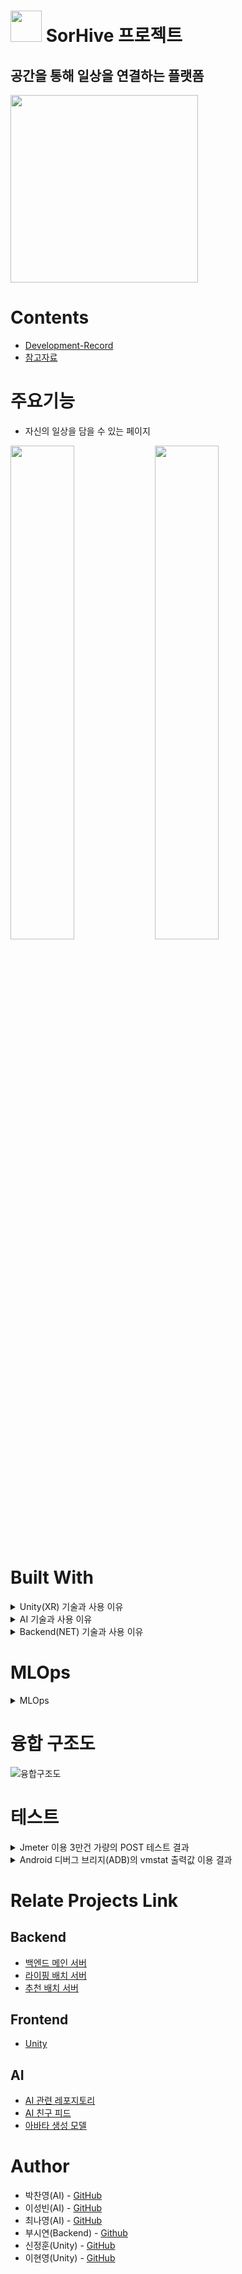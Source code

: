 # <img src="https://user-images.githubusercontent.com/111809392/205326221-6542a55f-fae2-4ece-982f-0b9598f4f08c.png" height="50"/>  SorHive 프로젝트 

## 공간을 통해 일상을 연결하는 플랫폼
<img src="https://user-images.githubusercontent.com/111809392/205321871-c7de56fd-34cc-4a74-9f22-189ec16f87fe.png" height="300"/>

# Contents
- [Development-Record](https://github.com/MA-Dot-COM/Intro/wiki/Development-Record)
- [참고자료](https://github.com/MA-Dot-COM/Intro/wiki/%EC%B0%B8%EA%B3%A0-%EC%9E%90%EB%A3%8C)

# 주요기능
- 자신의 일상을 담을 수 있는 페이지
<div>
<img src="https://user-images.githubusercontent.com/111809392/205321857-2650fe08-b253-495b-8477-f8120b5522fd.png" width="45%"/>
<img src="https://user-images.githubusercontent.com/111809392/205321864-1b3b4ccf-4be0-4acd-b671-36a8478f0166.png" width="45%"/>
<div/>
  
# Built With

<details>
<summary>Unity(XR) 기술과 사용 이유</summary>
<div markdownd="1">

- [Unity Enterprise](https://store.unity.com/kr/products/unity-enterprise)
  - 전체 UI 및 3D공간
- [Photon](https://www.photonengine.com/ko-KR/)
  - 다중사용자 환경
- [Blender](https://www.blender.org/)
  - 아바타 및 프리셋

</div>
</details>

<details>
<summary>AI 기술과 사용 이유</summary>
<div markdown="1">

- [Tensorflow](https://www.tensorflow.org/?hl=ko)
  -
- [Pytorch](https://pytorch.org/)
  -
- [Pycharm](https://www.jetbrains.com/ko-kr/pycharm/)
  -
- [Fastapi](https://fastapi.tiangolo.com/ko/)
  -
- [Docker](https://www.docker.com/)
  -

--------

 - 공간 분류모델
네이버, 구글에서 술집, 노래방, 카페등 공간에 대한 이미지 크롤링후 전처리, 약 12,000개의 데이터셋을 Resnet50모델에 전이학습하여 사용자가 일상의 사진을 올리면 분석하여 그와 맞는 공간에 대한 카테고리를 분류해 준다. 

- 아바타 생성모델
사용자의 얼굴 사진으로 아바타를 생성해주는 시스템을 설계하고 구현, 데이터 셋은 https://www.kaggle.com/datasets/niten19/face-shape-dataset를 사용한다. 얼굴이 이미 나누어져 있는 kaggle의 Face Shape Dataset 중 약 2500개를 사용해 눈모양과 눈썹모양을 라벨링 한 후, yolo5로 학습시켰다. yolo5의 detect.py와 data.yaml 수정해 얼굴형, 눈모양, 눈썹모양 별로 모델을 만든 뒤, 각 클래스마다 높은 값을 뽑아내 사용자의 얼굴사진을 분석해 아바타를 만든다. 

- Insightface의 Detection모델
공간분류 모델에 사용될 사용자들의 이미지 데이터의 초상권 보호를 위해 Insightface의 Detection모델인 RetinaFace-10GF를 사용하여 얼굴인식 후 모자이크 처리를 해주는 모델을 만들었다. 모자이크 처리한 데이터셋으로 공간분류 모델을 학습한 결과 성능의 차이는 없었고, 이후에도 사용자들에게 사진을 받으면 Insightface의 Detection모델을 거쳐 모자이크 처리되어 초상권이 보호된 데이터셋으로 활용할 계획이다.

- 추천 시스템
사용자 기반 협업 필터링을 통해 사용자 간 친밀도를 측정해 잠재적인 관계가 가깝지만 아직 팔로워 하지 않은 사용자를 추천해 주는 시스템을 설계하고 구현.
친구 친밀도 도출 시스템은 사용자에게 얼마나 관심이 많은지 클릭해서 본 빈도(룸인, 라이핑, 채팅 등)등 사용자 행동 양식을 수집하여 얼마나 친밀한지 판별하고,
이를 토대로 사용자에 대해 친밀도 순위를 결정한다.

</div>
</details>

<details>
<summary>Backend(NET) 기술과 사용 이유</summary>
<div markdown="1">
  
### 핵심 프레임워크
- [SpringBoot](https://spring.io/projects/spring-boot)
  - 자바 기반의 웹 어플리케이션을 만들 수 있는 프레임워크인 스프링을 더 쉽게 사용할 수 있어서 사용

### Object-relational mapping
- [JPA](https://spring.io/projects/spring-data-jpa)
  - 객체와 관계형 데이터베이스를 매핑하여 데이터베이스에 대한 의존성을 줄이고 생산성을 높이고 유지보수 향상, 성능 등의 장점 때문에 사용
  
### 데이터 저장
- [AWS RDS - MySQL](https://aws.amazon.com/ko/rds/mysql/?nc=sn&loc=1)
  - 정규화를 통해 데이터의 일관성과 무결성을 확보하기 위해 사용
  
### 대량 데이터 저장
- [MongoDB - Atlas](https://www.mongodb.com/ko-kr/cloud/atlas/efficiency)
  - 방대한 데이터 처리, 수정 필요없는 데이터들만 저장하여 빠르게 조회가 가능해서 사용

### 파일 저장
- [AWS S3](https://aws.amazon.com/ko/s3/?nc=sn&loc=0)
  - 이미지 저장, 호스팅, 뛰어난 보안성 때문에 사용

### 로드밸런싱 및 CICD
- [AWS Ec2](https://aws.amazon.com/ko/ec2/)
  - 클라우드 환경의 가상 서버를 구축하기 위해 사용
  
- [AWS ElasticBeanstalk](https://aws.amazon.com/ko/elasticbeanstalk/)
  - 서버에서 개발된 웹 애플리케이션 및 서비스를 간단하게 배포하려고 사용한 서비스
  - 로드밸런싱, 오토스케일링 기능 함께 사용

- [AWS Route53](https://aws.amazon.com/ko/route53)
  - ACM 과 ElasticBeanstalk 를 연결하여 사용
  - Domain은 sorhive.shop 을 통해 접속 가능

- [AWS Certificate Manager](https://aws.amazon.com/ko/certificate-manager)
  - 로드밸런서에 SSL 인증서를 연결하여 사용
  - HTTP에 SSL 인증서를 사용하여 더 안전한 보안용 프로토콜인 HTTPS를 통해 더 안전한 SNS를 위해 사용

### 회원 접근 권한 및 토큰 발급
- [Spring Security](https://spring.io/projects/spring-security)
  - 스프링 어플리케이션의 보안을 담당하는 스프링 하위 프레임 워크이고, 인증과 권한 부분을 담당
  - JsonWebToken과 함께 사용하여 보안성은 떨어지지만 토큰 기반으로 접근을 통제
  
### 데이터 일괄 처리
- [Spring Batch](https://spring.io/projects/spring-batch)
  - 스프링 어플리케이션에서 일괄적인 데이터 처리를 담당하는 스프링 하위 프레임워크
  - 메인 서버의 부하를 줄이기 위해 사용
  - 라이핑(스토리)의 특성인 24시간 이후 안보이게 하는 기능
  - 추천배열(AI에 회원 * 회원에 대한 데이터를 통해 받아온 코사인 유사도 기반 추천 정렬)을 받아오고 몽고 DB에 저장하는 기능
    2 가지를 위해서 사용
    
### 이메일 처리
- [Spring-Boot-Starter-Mail](https://mvnrepository.com/artifact/org.springframework.boot/spring-boot-starter-mail/3.0.0)
  - 이메일 처리를 하기 위해 사용

---------

</div>
</details>

# MLOps
<details>
<summary>MLOps</summary>
<div markdown="1">
 
## 이미지 → image classification → 공간

(사진)XR → NET → AI(분석) → NET → (공간)XR
  
<div>
  
<img src="https://user-images.githubusercontent.com/111809392/205317427-cd9e6372-9368-4d9f-86f3-41c7adfb881a.png" width="30%" height="400"/>
<img src="https://user-images.githubusercontent.com/111809392/205317453-a6147b69-ae54-4fe6-8818-6be44fe28bdb.png" width="30%" height="400"/>
<img src="https://user-images.githubusercontent.com/111809392/205317463-7ec76e89-f5ce-44f7-a955-9a8bd252d188.png" width="30%" height="400"/>
                                                                                                                            
<div/>
                                                                                                                            
![Untitled (1)](https://user-images.githubusercontent.com/111809392/205317472-345c07bd-c83f-4098-a359-9cb7f0870ba7.png)
![Untitled](https://user-images.githubusercontent.com/111809392/205317480-bf87aa5b-7f5a-43e6-b19e-9a27e770ef69.png)
  
</div>
</details>

# 융합 구조도
![융합구조도](https://user-images.githubusercontent.com/111809392/205318829-a7071a0d-5c43-4265-b92b-1fedc3d0e5b2.png)

  
# 테스트
<details>
<summary>Jmeter 이용 3만건 가량의 POST 테스트 결과</summary>
<div markdown="1">
 
- AWS Cloud Watch 그래프
![부하테스트 결과](https://user-images.githubusercontent.com/111809392/205322686-4f8fb92a-7c86-4572-8899-583ca1d0908d.png)
![부하테스트 결과2](https://user-images.githubusercontent.com/111809392/205322699-3fe3e45c-3ce7-4622-9865-3f7d07a657b4.png)

</div>
</details>
<details>
<summary>Android 디버그 브리지(ADB)의 vmstat 출력값 이용 결과</summary>
<div markdown="1">
 

  - 실제 사용하던 폰으로 해서 튀는 부분이 일부 존재 한다.
  - 백그라운드 앱 종료 후 10분간 대기
  - 이후 앱 구동 & 로그인 후 50분 대기
  - 이후 앱 종료 후 10분간 대기 한 그래프
![성능테스트](https://user-images.githubusercontent.com/111809392/205322590-ef6e49ac-3ad7-4bf9-b79a-7828c62a066e.png)
![성능테스트2](https://user-images.githubusercontent.com/111809392/205322666-1fe6c65c-4f7a-4339-a374-531bd9e1d0b9.png)

</div>
</details>

# Relate Projects Link
## Backend
- [백엔드 메인 서버](https://github.com/MA-Dot-COM/MA-Dot-COM-Back-End)
- [라이핑 배치 서버](https://github.com/MA-Dot-COM/MA-Dot-COM-Lifing-Batch)
- [추천 배치 서버](https://github.com/MA-Dot-COM/MA-Dot-COM-Recommend-Batch)
## Frontend
- [Unity](https://github.com/MA-Dot-COM/SORHIVE_unity)
## AI
- [AI 관련 레포지토리](https://github.com/MA-Dot-COM/AI-space_classification)
- [AI 친구 피드](https://github.com/MA-Dot-COM/AI-friendfeed_recommend)
- [아바타 생성 모델](https://github.com/MA-Dot-COM/AI-avatar_generation)

# Author
- 박찬영(AI) - [GitHub](https://github.com/orgs/MA-Dot-COM/people/Jneck)
- 이성빈(AI) - [GitHub](https://github.com/orgs/MA-Dot-COM/people/naya-beene)
- 최나영(AI) - [GitHub](https://github.com/orgs/MA-Dot-COM/people/cny689)
- 부시연(Backend) - [Github](https://github.com/SybooSyboo782)
- 신정훈(Unity) - [GitHub](https://github.com/orgs/MA-Dot-COM/people/JasonShin10)
- 이현영(Unity) - [GitHub](https://github.com/orgs/MA-Dot-COM/people/leeHY22)
